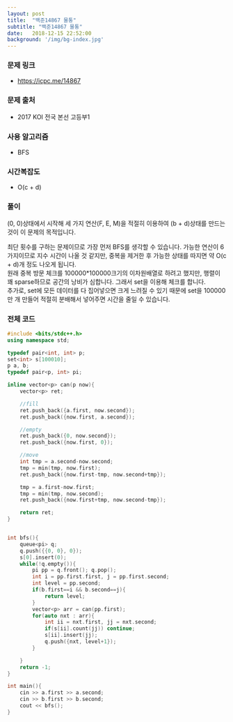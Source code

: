 ```yaml
---
layout: post
title:  "백준14867 물통"
subtitle: "백준14867 물통"
date:   2018-12-15 22:52:00
background: '/img/bg-index.jpg'
---
```


### 문제 링크
* https://icpc.me/14867

### 문제 출처
* 2017 KOI 전국 본선 고등부1

### 사용 알고리즘
* BFS

### 시간복잡도
* O(c + d)

### 풀이
(0, 0)상태에서 시작해 세 가지 연산(F, E, M)을 적절히 이용하여 (b + d)상태를 만드는 것이 이 문제의 목적입니다.

최단 횟수를 구하는 문제이므로 가장 먼저 BFS를 생각할 수 있습니다. 가능한 연산이 6가지이므로 지수 시간이 나올 것 같지만, 중복을 제거한 후 가능한 상태를 따지면 약 O(c + d)개 정도 나오게 됩니다.<br>
원래 중복 방문 체크를 100000*100000크기의 이차원배열로 하려고 했지만, 행렬이 꽤 sparse하므로 공간의 낭비가 심합니다. 그래서 set을 이용해 체크를 합니다.<br>
추가로, set에 모든 데이터를 다 집어넣으면 크게 느려질 수 있기 때문에 set을 100000만 개 만들어 적절히 분배해서 넣어주면 시간을 줄일 수 있습니다.

### 전체 코드
```cpp
#include <bits/stdc++.h>
using namespace std;

typedef pair<int, int> p;
set<int> s[100010];
p a, b;
typedef pair<p, int> pi;

inline vector<p> can(p now){
	vector<p> ret;

	//fill
	ret.push_back({a.first, now.second});
	ret.push_back({now.first, a.second});

	//empty
	ret.push_back({0, now.second});
	ret.push_back({now.first, 0});

	//move
	int tmp = a.second-now.second;
	tmp = min(tmp, now.first);
	ret.push_back({now.first-tmp, now.second+tmp});

	tmp = a.first-now.first;
	tmp = min(tmp, now.second);
	ret.push_back({now.first+tmp, now.second-tmp});

	return ret;
}


int bfs(){
	queue<pi> q;
	q.push({{0, 0}, 0});
	s[0].insert(0);
	while(!q.empty()){
		pi pp = q.front(); q.pop();
		int i = pp.first.first, j = pp.first.second;
		int level = pp.second;
		if(b.first==i && b.second==j){
			return level;
		}
		vector<p> arr = can(pp.first);
		for(auto nxt : arr){
			int ii = nxt.first, jj = nxt.second;
			if(s[ii].count(jj)) continue;
			s[ii].insert(jj);
			q.push({nxt, level+1});
		}

	}
	return -1;
}

int main(){
	cin >> a.first >> a.second;
	cin >> b.first >> b.second;
	cout << bfs();
}
```
